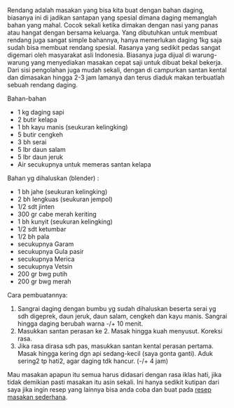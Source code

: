 Rendang adalah masakan yang bisa kita buat dengan bahan daging, biasanya ini di jadikan santapan yang spesial dimana daging memanglah bahan yang mahal. Cocok sekali ketika dimakan dengan nasi yang panas atau hangat dengan bersama keluarga.
Yang dibutuhkan untuk membuat rendang juga sangat simple bahannya, hanya memerlukan daging 1kg saja sudah bisa membuat rendang spesial. Rasanya yang sedikit pedas sangat digemari oleh masyarakat asli Indonesia. Biasanya juga dijual di warung-warung yang menyediakan masakan cepat saji untuk dibuat bekal bekerja.
Dari sisi pengolahan juga mudah sekali, dengan di campurkan santan kental dan dimasakan hingga 2-3 jam lamanya dan terus diaduk makan terbuatlah sebuah rendang daging.

Bahan-bahan
<ul>
 	<li>1 kg daging sapi</li>
 	<li>2 butir kelapa</li>
 	<li>1 bh kayu manis (seukuran kelingking)</li>
 	<li>5 butir cengkeh</li>
 	<li>3 bh serai</li>
 	<li>5 lbr daun salam</li>
 	<li>5 lbr daun jeruk</li>
 	<li>Air secukupnya untuk memeras santan kelapa</li>
</ul>
Bahan yg dihaluskan (blender) :
<ul>
 	<li>1 bh jahe (seukuran kelingking)</li>
 	<li>2 bh lengkuas (seukuran jempol)</li>
 	<li>1/2 sdt jinten</li>
 	<li>300 gr cabe merah keriting</li>
 	<li>1 bh kunyit (seukuran kelingking)</li>
 	<li>1/2 sdt ketumbar</li>
 	<li>1/2 bh pala</li>
 	<li>secukupnya Garam</li>
 	<li>secukupnya Gula pasir</li>
 	<li>secukupnya Merica</li>
 	<li>secukupnya Vetsin</li>
 	<li>200 gr bwg putih</li>
 	<li>200 gr bwg merah</li>
</ul>

Cara pembuatannya:
<ol>
 	<li>Sangrai daging dengan bumbu yg sudah dihaluskan beserta serai yg sdh digeprek, daun jeruk, daun salam, cengkeh dan kayu manis. Sangrai hingga daging berubah warna -/+ 10 menit.</li>
 	<li>Masukkan santan perasan ke 2. Masak hingga kuah menyusut. Koreksi rasa.</li>
 	<li>Jika rasa dirasa sdh pas, masukkan santan kental perasan pertama. Masak hingga kering dgn api sedang-kecil (saya gonta ganti). Aduk sering2 tp hati2, agar daging tdk hancur. (-/+ 4 jam)</li>
</ol>

Mau masakan apapun itu semua harus didasari dengan rasa iklas hati, jika tidak demikian pasti masakan itu asin sekali. Ini hanya sedikit kutipan dari saya jika ingin resep yang lainnya bisa anda coba dan buat pada <a href="http://www.resepmanis.info">resep masakan sederhana</a>.
